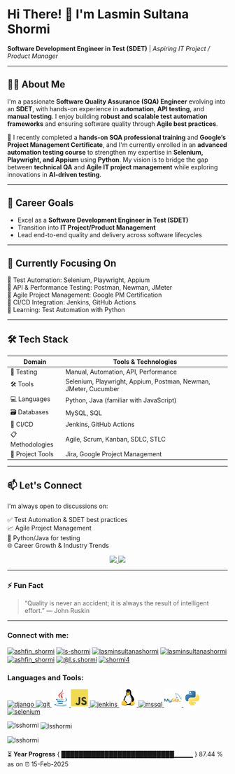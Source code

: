 <h1>Hi There! 👋 I'm Lasmin Sultana Shormi</h1>

<p>
  <b>Software Development Engineer in Test (SDET)</b> | <i>Aspiring IT Project / Product Manager</i>  
</p>

---

## 👩‍💻 About Me

I'm a passionate **Software Quality Assurance (SQA) Engineer** evolving into an **SDET**, with hands-on experience in **automation**, **API testing**, and **manual testing**. I enjoy building **robust and scalable test automation frameworks** and ensuring software quality through **Agile best practices**.

📜 I recently completed a **hands-on SQA professional training** and **Google’s Project Management Certificate**, and I'm currently enrolled in an **advanced automation testing course** to strengthen my expertise in **Selenium, Playwright, and Appium** using **Python**. My vision is to bridge the gap between **technical QA** and **Agile IT project management** while exploring innovations in **AI-driven testing**.

---

## 🚀 Career Goals

- Excel as a **Software Development Engineer in Test (SDET)**
- Transition into **IT Project/Product Management**
- Lead end-to-end quality and delivery across software lifecycles

---

## 🌱 Currently Focusing On

🔹 Test Automation: Selenium, Playwright, Appium  
🔹 API & Performance Testing: Postman, Newman, JMeter  
🔹 Agile Project Management: Google PM Certification  
🔹 CI/CD Integration: Jenkins, GitHub Actions  
🔹 Learning: Test Automation with Python  

---

## 🛠️ Tech Stack

| Domain          | Tools & Technologies                                                                 |
|------------------|---------------------------------------------------------------------------------------|
| 🧪 Testing         | Manual, Automation, API, Performance                                                  |
| 🛠 Tools           | Selenium, Playwright, Appium, Postman, Newman, JMeter, Cucumber                       |
| 💻 Languages       | Python, Java (familiar with JavaScript)                                               |
| 🗃️ Databases       | MySQL, SQL                                                                            |
| 🔁 CI/CD           | Jenkins, GitHub Actions                                                               |
| 📋 Methodologies   | Agile, Scrum, Kanban, SDLC, STLC                                                      |
| 🧩 Project Tools   | Jira, Google Project Management                                                       |

---

## 📫 Let's Connect

I'm always open to discussions on:

✅ Test Automation & SDET best practices  
📈 Agile Project Management  
🐍 Python/Java for testing  
🌐 Career Growth & Industry Trends

<p align="center">
  <a href="https://drive.google.com/drive/folders/11EMnHpf_2q6zYDulHQA4CZMEhPyJZOdm?usp=drive_link" target="_blank">
    <img src="https://img.shields.io/badge/-CV/Resume-red?style=for-the-badge&logo=google-drive" />
  </a>
  <a href="mailto:l.s.shormi@gmail.com">
    <img src="https://img.shields.io/badge/-Email-red?style=for-the-badge&logo=gmail&logoColor=white" />
  </a>
</p>

---

### ⚡ Fun Fact

> “Quality is never an accident; it is always the result of intelligent effort.” — John Ruskin

---

<h3 align="left">Connect with me:</h3>
<p align="left">
<a href="https://twitter.com/ashfin_shormi" target="blank"><img align="center" src="https://raw.githubusercontent.com/rahuldkjain/github-profile-readme-generator/master/src/images/icons/Social/twitter.svg" alt="ashfin_shormi" height="30" width="40" /></a>
<a href="https://linkedin.com/in/ls-shormi" target="blank"><img align="center" src="https://raw.githubusercontent.com/rahuldkjain/github-profile-readme-generator/master/src/images/icons/Social/linked-in-alt.svg" alt="ls-shormi" height="30" width="40" /></a>
<a href="https://kaggle.com/lasminsultanashormi" target="blank"><img align="center" src="https://raw.githubusercontent.com/rahuldkjain/github-profile-readme-generator/master/src/images/icons/Social/kaggle.svg" alt="lasminsultanashormi" height="30" width="40" /></a>
<a href="https://fb.com/lasminsultanashormi" target="blank"><img align="center" src="https://raw.githubusercontent.com/rahuldkjain/github-profile-readme-generator/master/src/images/icons/Social/facebook.svg" alt="lasminsultanashormi" height="30" width="40" /></a>
<a href="https://instagram.com/ashfin_shormi" target="blank"><img align="center" src="https://raw.githubusercontent.com/rahuldkjain/github-profile-readme-generator/master/src/images/icons/Social/instagram.svg" alt="ashfin_shormi" height="30" width="40" /></a>
<a href="https://medium.com/@l.s.shormi" target="blank"><img align="center" src="https://raw.githubusercontent.com/rahuldkjain/github-profile-readme-generator/master/src/images/icons/Social/medium.svg" alt="@l.s.shormi" height="30" width="40" /></a>
<a href="https://www.leetcode.com/shormi4" target="blank"><img align="center" src="https://raw.githubusercontent.com/rahuldkjain/github-profile-readme-generator/master/src/images/icons/Social/leet-code.svg" alt="shormi4" height="30" width="40" /></a>
</p>


<h3 align="left">Languages and Tools:</h3>
<p align="left"> <a href="https://www.djangoproject.com/" target="_blank" rel="noreferrer"> <img src="https://cdn.worldvectorlogo.com/logos/django.svg" alt="django" width="40" height="40"/> </a> <a href="https://git-scm.com/" target="_blank" rel="noreferrer"> <img src="https://www.vectorlogo.zone/logos/git-scm/git-scm-icon.svg" alt="git" width="40" height="40"/> </a> <a href="https://www.java.com" target="_blank" rel="noreferrer"> <img src="https://raw.githubusercontent.com/devicons/devicon/master/icons/java/java-original.svg" alt="java" width="40" height="40"/> </a> <a href="https://developer.mozilla.org/en-US/docs/Web/JavaScript" target="_blank" rel="noreferrer"> <img src="https://raw.githubusercontent.com/devicons/devicon/master/icons/javascript/javascript-original.svg" alt="javascript" width="40" height="40"/> </a> <a href="https://www.jenkins.io" target="_blank" rel="noreferrer"> <img src="https://www.vectorlogo.zone/logos/jenkins/jenkins-icon.svg" alt="jenkins" width="40" height="40"/> </a> <a href="https://www.linux.org/" target="_blank" rel="noreferrer"> <img src="https://raw.githubusercontent.com/devicons/devicon/master/icons/linux/linux-original.svg" alt="linux" width="40" height="40"/> </a> <a href="https://www.microsoft.com/en-us/sql-server" target="_blank" rel="noreferrer"> <img src="https://www.svgrepo.com/show/303229/microsoft-sql-server-logo.svg" alt="mssql" width="40" height="40"/> </a> <a href="https://www.mysql.com/" target="_blank" rel="noreferrer"> <img src="https://raw.githubusercontent.com/devicons/devicon/master/icons/mysql/mysql-original-wordmark.svg" alt="mysql" width="40" height="40"/> </a> <a href="https://www.python.org" target="_blank" rel="noreferrer"> <img src="https://raw.githubusercontent.com/devicons/devicon/master/icons/python/python-original.svg" alt="python" width="40" height="40"/> </a> <a href="https://www.selenium.dev" target="_blank" rel="noreferrer"> <img src="https://raw.githubusercontent.com/detain/svg-logos/780f25886640cef088af994181646db2f6b1a3f8/svg/selenium-logo.svg" alt="selenium" width="40" height="40"/> </a> </p>

<p><img align="left" src="https://github-readme-stats.vercel.app/api/top-langs?username=lsshormi&show_icons=true&locale=en&layout=compact" alt="lsshormi" /></p>

<p>&nbsp;<img align="center" src="https://github-readme-stats.vercel.app/api?username=lsshormi&show_icons=true&locale=en" alt="lsshormi" /></p>

<p><img align="center" src="https://github-readme-streak-stats.herokuapp.com/?user=lsshormi&" alt="lsshormi" /></p>

⏳ **Year Progress** { ██████████████████████████▁▁▁▁ } 87.44 % as on ⏰ 15-Feb-2025
